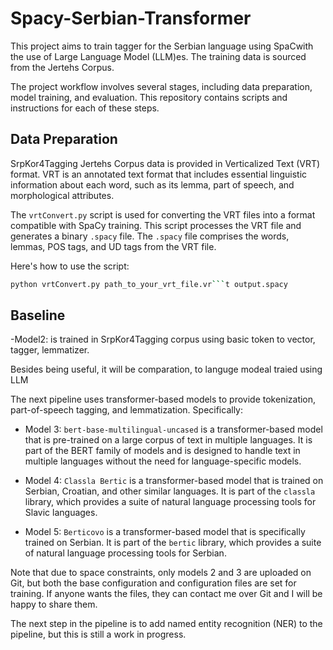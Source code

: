 # Spacy-Serbian-Transformer

This project aims to train tagger for the Serbian language using SpaCwith the use of Large Language Model (LLM)es. The training data is sourced from the Jertehs Corpus.

The project workflow involves several stages, including data preparation, model training, and evaluation. This repository contains scripts and instructions for each of these steps.

## Data Preparation

SrpKor4Tagging Jertehs Corpus data is provided in Verticalized Text (VRT) format. VRT is an annotated text format that includes essential linguistic information about each word, such as its lemma, part of speech, and morphological attributes.

The `vrtConvert.py` script is used for converting the VRT files into a format compatible with SpaCy training. This script processes the VRT file and generates a binary `.spacy` file. The `.spacy` file comprises the words, lemmas, POS tags, and UD tags from the VRT file.

Here's how to use the script:

```bash
python vrtConvert.py path_to_your_vrt_file.vr```t output.spacy
```

## Baseline 

 -Model2: is trained in SrpKor4Tagging corpus using basic token to vector, tagger, lemmatizer.

Besides being useful, it will be comparation, to languge modeal traied using LLM

The next pipeline uses transformer-based models to provide tokenization, part-of-speech tagging, and lemmatization. Specifically:

- Model 3: `bert-base-multilingual-uncased` is a transformer-based model that is pre-trained on a large corpus of text in multiple languages. It is part of the BERT family of models and is designed to handle text in multiple languages without the need for language-specific models. 

- Model 4: `Classla Bertic` is a transformer-based model that is trained on Serbian, Croatian, and other similar languages. It is part of the `classla` library, which provides a suite of natural language processing tools for Slavic languages. 

- Model 5: `Berticovo` is a transformer-based model that is specifically trained on Serbian. It is part of the `bertic` library, which provides a suite of natural language processing tools for Serbian. 

Note that due to space constraints, only models 2 and 3 are uploaded on Git, but both the base configuration and configuration files are set for training. If anyone wants the files, they can contact me over Git and I will be happy to share them.

The next step in the pipeline is to add named entity recognition (NER) to the pipeline, but this is still a work in progress.